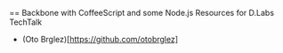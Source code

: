 == Backbone with CoffeeScript and some Node.js
Resources for D.Labs TechTalk

- (Oto Brglez)[https://github.com/otobrglez]
